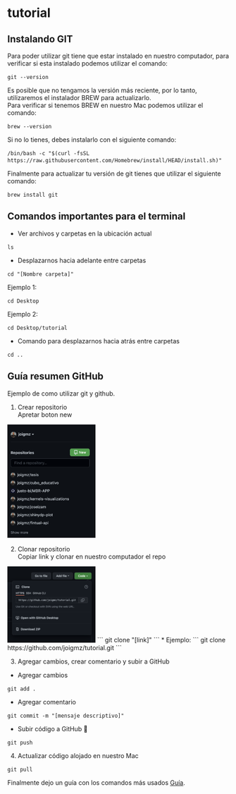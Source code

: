 # tutorial

## Instalando GIT
Para poder utilizar git tiene que estar instalado en nuestro computador, para verificar si esta instalado podemos utilizar el comando:

```
git --version
```

Es posible que no tengamos la versión más reciente, por lo tanto, utilizaremos el instalador BREW para actualizarlo.   
Para verificar si tenemos BREW en nuestro Mac podemos utilizar el comando:

```
brew --version
```

Si no lo tienes, debes instalarlo con el siguiente comando:

```
/bin/bash -c "$(curl -fsSL https://raw.githubusercontent.com/Homebrew/install/HEAD/install.sh)"
```

Finalmente para actualizar tu versión de git tienes que utilizar el siguiente comando:

```
brew install git
```

## Comandos importantes para el terminal

* Ver archivos y carpetas en la ubicación actual

```
ls
```

* Desplazarnos hacia adelante entre carpetas

```
cd "[Nombre carpeta]"
```

Ejemplo 1:

```
cd Desktop
```

Ejemplo 2:

```
cd Desktop/tutorial
```

* Comando para desplazarnos hacia atrás entre carpetas
```
cd ..
```

## Guía resumen GitHub

Ejemplo de como utilizar git y github.

1. Crear repositorio  
Apretar boton new  
<img src="fotos/crear.png" alt="Crear repositorio" width="200"/>  

2. Clonar repositorio  
Copiar link y clonar en nuestro computador el repo  
<img src="fotos/clonar.png" alt="Crear repositorio" width="200"/>  
```
git clone "[link]"
```
* Ejemplo:
```
git clone https://github.com/joigmz/tutorial.git
```

3. Agregar cambios, crear comentario y subir a GitHub
* Agregar cambios
```
git add .
```
* Agregar comentario
```
git commit -m "[mensaje descriptivo]"
```
* Subir código a GitHub 🚀 
```
git push
```

4. Actualizar código alojado en nuestro Mac
```
git pull
```
Finalmente dejo un guía con los comandos más usados [Guía](github-git-cheat-sheet.pdf).
